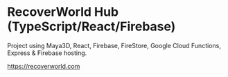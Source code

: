 # RecoverWorld Hub (TypeScript/React/Firebase)

Project using Maya3D, React, Firebase, FireStore, Google Cloud Functions, Express & Firebase hosting.

https://recoverworld.com
